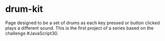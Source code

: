 # drum-kit
Page designed to be a set of drums as each key pressed or button clicked plays a different sound. This is the first project of a series based on the challenge #JavaScript30.
